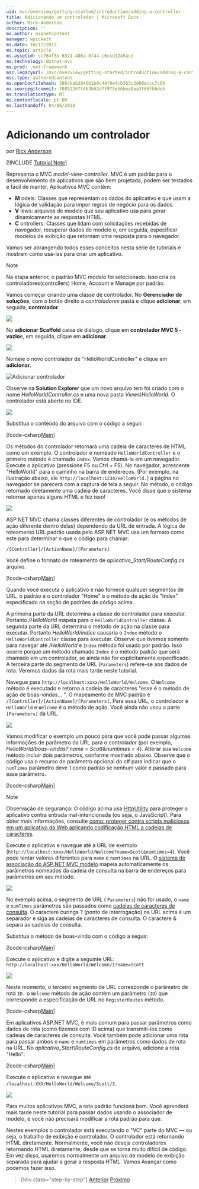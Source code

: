 ```yaml
---
uid: mvc/overview/getting-started/introduction/adding-a-controller
title: Adicionando um controlador | Microsoft Docs
author: Rick-Anderson
description: ''
ms.author: aspnetcontent
manager: wpickett
ms.date: 10/17/2013
ms.topic: article
ms.assetid: cc764f3b-6921-486a-8f44-c6ccd1249acd
ms.technology: dotnet-mvc
ms.prod: .net-framework
msc.legacyurl: /mvc/overview/getting-started/introduction/adding-a-controller
msc.type: authoredcontent
ms.openlocfilehash: 3864bab284661b0c44f9e4cb363c2d60eccc7c66
ms.sourcegitcommit: f8852267f463b62d7f975e56bea9aa3f68fbbdeb
ms.translationtype: MT
ms.contentlocale: pt-BR
ms.lasthandoff: 04/06/2018
---
```

<a name="adding-a-controller"></a>Adicionando um controlador
====================
por [Rick Anderson](https://github.com/Rick-Anderson)

[!INCLUDE [Tutorial Note](sample/code-location.md)]

Representa o MVC *model-view-controller*. MVC é um padrão para o desenvolvimento de aplicativos que são bem projetada, podem ser testados e fácil de manter. Aplicativos MVC contêm:

- **M** odels: Classes que representam os dados do aplicativo e que usam a lógica de validação para impor regras de negócio para os dados.
- **V** iews: arquivos de modelo que seu aplicativo usa para gerar dinamicamente as respostas HTML.
- **C** ontrollers: Classes que lidam com solicitações recebidas de navegador, recuperar dados de modelo e, em seguida, especificar modelos de exibição que retornam uma resposta para o navegador.

Vamos ser abrangendo todos esses conceitos nesta série de tutoriais e mostram como usá-las para criar um aplicativo.

> [!NOTE]
> Na etapa anterior, o padrão MVC modelo foi selecionado. Isso cria os controladores(controllers) Home, Account e Manage por padrão.

Vamos começar criando uma classe de controlador. No **Gerenciador de soluções**, com o botão direito a *controladores* pasta e clique **adicionar**, em seguida, **controlador**.


![](adding-a-controller/_static/image1.png)

No **adicionar Scaffold** caixa de diálogo, clique em **controlador MVC 5 - vazio**e, em seguida, clique em **adicionar**.

![](adding-a-controller/_static/image2.png)  
 

Nomeie o novo controlador de "HelloWorldController" e clique em **adicionar**.

![Adicionar controlador](adding-a-controller/_static/image3.png)

Observe na **Solution Explorer** que um novo arquivo tem foi criado com o nome *HelloWorldController.cs* e uma nova pasta *Views\HelloWorld*. O controlador está aberto no IDE.

![](adding-a-controller/_static/image4.png)

Substitua o conteúdo do arquivo com o código a seguir.

[!code-csharp[Main](adding-a-controller/samples/sample1.cs)]

Os métodos do controlador retornará uma cadeia de caracteres de HTML como um exemplo. O controlador é nomeado `HelloWorldController` e o primeiro método é chamado `Index`. Vamos chamá-la em um navegador. Execute o aplicativo (pressione F5 ou Ctrl + F5). No navegador, acrescente &quot;HelloWorld&quot; para o caminho na barra de endereços. (Por exemplo, na ilustração abaixo, ele `http://localhost:1234/HelloWorld.`) a página no navegador se parecerá com a captura de tela a seguir. No método, o código retornado diretamente uma cadeia de caracteres. Você disse que o sistema retornar apenas alguns HTML e fez isso!

![](adding-a-controller/_static/image5.png)

ASP.NET MVC chama classes diferentes de controlador (e os métodos de ação diferente dentro delas) dependendo da URL de entrada. A lógica de roteamento URL padrão usada pelo ASP.NET MVC usa um formato como este para determinar o que o código para chamar:

`/[Controller]/[ActionName]/[Parameters]`

Você define o formato de roteamento de *aplicativo\_Start/RouteConfig.cs* arquivo.

[!code-csharp[Main](adding-a-controller/samples/sample2.cs?highlight=7-8)]

Quando você executa o aplicativo e não fornece qualquer segmentos de URL, o padrão é o controlador "Home" e o método de ação de "Index" especificado na seção de padrões de código acima.

A primeira parte da URL determina a classe do controlador para executar. Portanto */HelloWorld* mapeia para o `HelloWorldController` classe. A segunda parte da URL determina o método de ação na classe para executar. Portanto *HelloWorld/índice* causaria o `Index` método o `HelloWorldController` classe para executar. Observe que tivemos somente para navegar até */HelloWorld* e `Index` método foi usado por padrão. Isso ocorre porque um método chamado `Index` é o método padrão que será chamado em um controlador, se ainda não for explicitamente especificado. A terceira parte do segmento de URL (`Parameters`) refere-se aos dados de rota. Veremos dados da rota mais tarde neste tutorial.

Navegue para `http://localhost:xxxx/HelloWorld/Welcome`. O `Welcome` método é executado e retorna a cadeia de caracteres &quot;esse é o método de ação de boas-vindas... &quot;. O mapeamento de MVC padrão é `/[Controller]/[ActionName]/[Parameters]`. Para essa URL, o controlador é `HelloWorld` e `Welcome` é o método de ação. Você ainda não usou a parte `[Parameters]` da URL.

![](adding-a-controller/_static/image6.png)

Vamos modificar o exemplo um pouco para que você pode passar algumas informações de parâmetro da URL para o controlador (por exemplo, *HelloWorld/boas-vindas? name = Scott&amp;numtimes = 4*). Alterar sua `Welcome` método incluir dois parâmetros, conforme mostrado abaixo. Observe que o código usa o recurso de parâmetro opcional do c# para indicar que o `numTimes` parâmetro deve 1 como padrão se nenhum valor é passado para esse parâmetro.

[!code-csharp[Main](adding-a-controller/samples/sample3.cs)]

> [!NOTE]
> Observação de segurança: O código acima usa [HttpUtility](https://msdn.microsoft.com/library/ee360286(v=vs.110).aspx) para proteger o aplicativo contra entrada mal-intencionada (ou seja, o JavaScript). Para obter mais informações, consulte [como: proteger contra scripts maliciosos em um aplicativo da Web aplicando codificação HTML a cadeias de caracteres](https://msdn.microsoft.com/library/a2a4yykt(v=vs.100).aspx).


 Execute o aplicativo e navegue até a URL de exemplo (`http://localhost:xxxx/HelloWorld/Welcome?name=Scott&numtimes=4`). Você pode tentar valores diferentes para `name` e `numtimes` na URL. O [sistema de associação do ASP.NET MVC modelo](http://odetocode.com/Blogs/scott/archive/2009/04/27/6-tips-for-asp-net-mvc-model-binding.aspx) mapeia automaticamente os parâmetros nomeados da cadeia de consulta na barra de endereços para parâmetros em seu método.

![](adding-a-controller/_static/image7.png)

No exemplo acima, o segmento de URL ( `Parameters`) não for usado, o `name` e `numTimes` parâmetros são passados como [cadeias de caracteres de consulta](http://en.wikipedia.org/wiki/Query_string). O caractere curinga ? (ponto de interrogação) na URL acima é um separador e siga as cadeias de caracteres de consulta. O caractere &amp; separa as cadeias de consulta.

Substitua o método de boas-vindo com o código a seguir:

[!code-csharp[Main](adding-a-controller/samples/sample4.cs)]

Execute o aplicativo e digite a seguinte URL: `http://localhost:xxx/HelloWorld/Welcome/1?name=Scott`

![](adding-a-controller/_static/image8.png)

Neste momento, o terceiro segmento de URL corresponde o parâmetro de rota `ID.` o `Welcome` método de ação contém um parâmetro (`ID`) que corresponde a especificação de URL no `RegisterRoutes` método.

[!code-csharp[Main](adding-a-controller/samples/sample5.cs?highlight=7)]

Em aplicativos ASP.NET MVC, é mais comum para passar parâmetros como dados de rota (como fizemos com ID acima) que transmiti-los como cadeias de caracteres de consulta. Você também pode adicionar uma rota para passar ambos o `name` e `numtimes` em parâmetros como dados de rota na URL. No *aplicativo\_Start\RouteConfig.cs* de arquivo, adicione a rota "Hello":

[!code-csharp[Main](adding-a-controller/samples/sample6.cs?highlight=13-16)]

Execute o aplicativo e navegue até `/localhost:XXX/HelloWorld/Welcome/Scott/3`.

![](adding-a-controller/_static/image9.png)

Para muitos aplicativos MVC, a rota padrão funciona bem. Você aprenderá mais tarde neste tutorial para passar dados usando o associador de modelo, e você não precisará modificar a rota padrão para que.

Nestes exemplos o controlador está executando o &quot;VC&quot; parte do MVC — ou seja, o trabalho de exibição e controlador. O controlador está retornando HTML diretamente. Normalmente, você não deseja controladores retornando HTML diretamente, desde que se torna muito difícil de código. Em vez disso, usaremos normalmente um arquivo de modelo de exibição separada para ajudar a gerar a resposta HTML. Vamos Avançar como podemos fazer isso.

> [!div class="step-by-step"]
> [Anterior](getting-started.md)
> [Próximo](adding-a-view.md)
